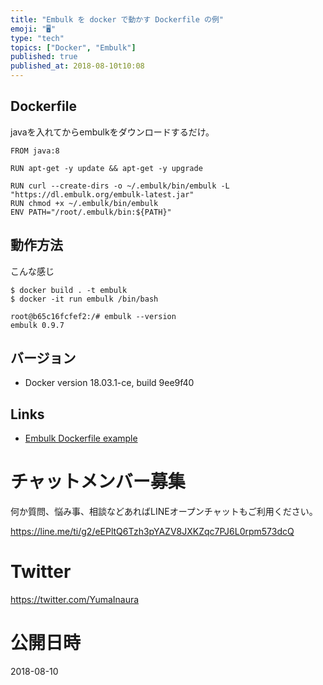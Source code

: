 ```yaml
---
title: "Embulk を docker で動かす Dockerfile の例"
emoji: "🖥"
type: "tech"
topics: ["Docker", "Embulk"]
published: true
published_at: 2018-08-10t10:08
---
```


## Dockerfile

javaを入れてからembulkをダウンロードするだけ。

```:Dockerfile
FROM java:8

RUN apt-get -y update && apt-get -y upgrade

RUN curl --create-dirs -o ~/.embulk/bin/embulk -L "https://dl.embulk.org/embulk-latest.jar"
RUN chmod +x ~/.embulk/bin/embulk
ENV PATH="/root/.embulk/bin:${PATH}"
```

## 動作方法

こんな感じ

```
$ docker build . -t embulk
$ docker -it run embulk /bin/bash
```

```
root@b65c16fcfef2:/# embulk --version
embulk 0.9.7
```

## バージョン

- Docker version 18.03.1-ce, build 9ee9f40

## Links

- [Embulk Dockerfile example](https://gist.github.com/YumaInaura/31f5fabaa1b5819cfe74ad3c7b782b71)








<!-- Update From Qiita API -->

# チャットメンバー募集


何か質問、悩み事、相談などあればLINEオープンチャットもご利用ください。

https://line.me/ti/g2/eEPltQ6Tzh3pYAZV8JXKZqc7PJ6L0rpm573dcQ





# Twitter


https://twitter.com/YumaInaura


<!-- Update From Qiita API -->



# 公開日時

2018-08-10
